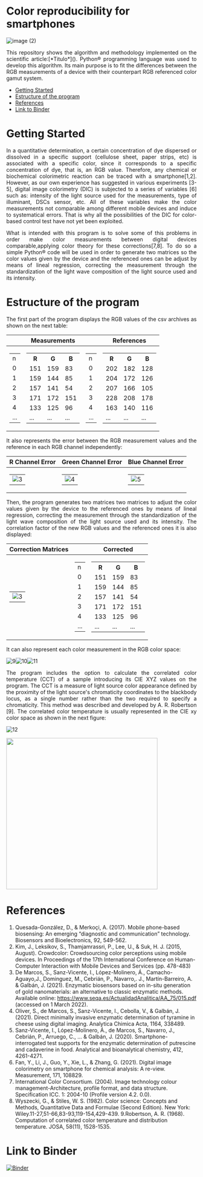 # Color reproducibility for smartphones

![image (2)](https://user-images.githubusercontent.com/102466458/160293696-27c1b33d-35d0-4a08-823e-1acd7b894274.jpg)

<p align="justify">This repository shows the algorithm and methodology implemented on the scientific article:[*Titulo*](). Python® programming language was used to develop this algorithm. Its main purpose is to fit the differences between the RGB measurements of a device with their counterpart RGB referenced color gamut system.</p> 

- [Getting Started](Getting-Started)
- [Estructure of the program](#Estructure-of-the-program)
- [References](#References)
- [Link to Binder](#Link-to-Binder)

# Getting Started

<p align="justify">In a quantitative determination, a certain concentration of dye dispersed or dissolved in a specific support (cellulose sheet, paper strips, etc) is associated with a specific color, since it corresponds to a specific concentration of dye, that is, an RGB value. Therefore, any chemical or biochemical colorimetric reaction can be traced with a smartphone[1,2]. However, as our own experience has suggested in various experiments [3-5], digital image colorimetry (DIC) is subjected to a series of variables [6] such as: intensity of the light source used for the measurements, type of illuminant, DSCs sensor, etc. All of these variables make the color measurements not comparable among different mobile devices and induce to systematical errors. That is why all the possibilities of the DIC for color-based control test have not yet been exploited.</p> 

<p align="justify">What is intended with this program is to solve some of this problems in order make color measurements between digital devices comparable,applying color theory for these corrections[7,8]. To do so a simple Python® code will be used in order to generate two matrices so the color values given by the device and the referenced ones can be adjust by means of lineal regression, correcting the measurement through the standardization of the light wave composition of the light source used and its intensity.</p> 

# Estructure of the program

<p align="justify">The first part of the program displays the RGB values of the csv archives as shown on the next table:</p> 

||Measurements||References|
|:-:|:-: |:-:|:-:|
|<table><tr><td>n</td></tr><tr><td>0</td></tr><tr><td>1</td></tr><tr><td>2</td></tr><tr><td>3</td></tr><tr><td>4</td></tr><tr><td>...</td></tr></table>|<table> <tr><th>R</th><th>G</th><th>B</th></tr><tr><td>151</td><td>159</td><td>83</td></tr><tr><td>159</td><td>144</td><td>85</td></tr><tr><td>157</td><td>141</td><td>54</td></tr><tr><td>171</td><td>172</td><td>151</td></tr><tr><td>133</td><td>125</td><td>96</td></tr><tr><td>...</td><td>...</td><td>...</td></tr></table>|<table><tr><td>n</td></tr><tr><td>0</td></tr><tr><td>1</td></tr><tr><td>2</td></tr><tr><td>3</td></tr><tr><td>4</td></tr><tr><td>...</td></tr></table>|<table><tr><th>R</th><th>G</th><th>B</th></tr><tr><td>202</td><td>182</td><td>128</td></tr><tr><td>204</td><td>172</td><td>126</td></tr><tr><td>207</td><td>166</td><td>105</td></tr><tr><td>228</td><td>208</td><td>178</td></tr><tr><td>163</td><td>140</td><td>116</td></tr><tr><td>...</td><td>...</td><td>...</td></tr></table>|

<p align="justify">It also represents the error between the RGB measurement values and the reference in each RGB channel independently:</p> 

|R Channel Error|Green Channel Error|Blue Channel Error|
|:-:|:-: |:-:|
|<table><tr><td>![3](https://user-images.githubusercontent.com/102466458/160297824-75edef19-7dc1-403d-aa82-e13a1f1de4d1.jpg)</td></table>|<table><tr><td>![4](https://user-images.githubusercontent.com/102466458/160297839-563a5771-da71-4445-a170-f79d2979bccf.jpg)</td></table>|<table><tr><td>![5](https://user-images.githubusercontent.com/102466458/160297853-cb1f5e14-0645-4630-afeb-d5e9bfe1a3e8.jpg)</td></table>|

<p align="justify">Then, the program generates two matrices two matrices to adjust the color values given by the device to the referenced ones by means of lineal regression, correcting the measurement through the standardization of the light wave composition of the light source used and its intensity. The correlation factor of the new RGB values and the referenced ones it is also displayed:</p> 

|Correction Matrices||Corrected|
|:-:|:-:|:-:|
|<table><tr><td>![3](https://user-images.githubusercontent.com/102466458/160299029-70d6de61-ce08-440c-a603-23189d454407.jpg)</td></table>|<table><tr><td>n</td></tr><tr><td>0</td></tr><tr><td>1</td></tr><tr><td>2</td></tr><tr><td>3</td></tr><tr><td>4</td></tr><tr><td>...</td></tr></table>|<table><tr><th>R</th><th>G</th><th>B</th></tr><tr><td>151</td><td>159</td><td>83</td></tr><tr><td>159</td><td>144</td><td>85</td></tr><tr><td>157</td><td>141</td><td>54</td></tr><tr><td>171</td><td>172</td><td>151</td></tr><tr><td>133</td><td>125</td><td>96</td></tr><tr><td>...</td><td>...</td><td>...</td></tr></table>|

<p align="justify">It can also represent each color measurement in the RGB color space:</p> 

![9](https://user-images.githubusercontent.com/102466458/160299738-2193fc7b-82c9-4819-934e-6dcbe978061b.jpg)![10](https://user-images.githubusercontent.com/102466458/160299741-c3fc78e0-7491-4964-bda1-58947ab40856.jpg)![11](https://user-images.githubusercontent.com/102466458/160299743-d1d4610a-9ccf-4e1b-9f29-3e5a2f7dd80f.jpg)

<p align="justify">The program includes the option to calculate the correlated color temperature (CCT) of a sample introducing its CIE XYZ values on the program.  The CCT is a measure of light source color appearance defined by the proximity of the light source's chromaticity coordinates to the blackbody locus, as a single number rather than the two required to specify a chromaticity. This method was described and developed by A. R. Robertson [9]. The correlated color temperature is usually represented in the CIE xy color space as shown in the next figure:</p> 

![12](https://user-images.githubusercontent.com/102466458/160299846-cd657cf7-d5da-496e-b0ac-0bc6277f5db6.jpg)

<p align="left">
  <img 
    width="400"
    height="400"
    src="https://user-images.githubusercontent.com/102466458/160288160-07edd717-50d3-40f8-9250-0d6dd6dbf4d5.gif"
  >
</p>

# References
1. Quesada-González, D., & Merkoçi, A. (2017). Mobile phone-based biosensing: An emerging “diagnostic and communication” technology. Biosensors and Bioelectronics, 92, 549-562.
2. Kim, J., Leksikov, S., Thamjamrassri, P., Lee, U., & Suk, H. J. (2015, August). Crowdcolor: Crowdsourcing color perceptions using mobile devices. In Proceedings of the 17th International Conference on Human-Computer Interaction with Mobile Devices and Services (pp. 478-483)
3. De Marcos, S., Sanz-Vicente, I., López-Molinero, Á., Camacho-Aguayo,J., Dominguez, M., Cebrián, P., Navarro,. J., Martín-Barreiro, A. & Galbán, J. (2021). Enzymatic biosensors based on in-situ generation of gold nanomaterials: an alternative to classic enzymatic methods. Available online: https://www.seqa.es/ActualidadAnalitica/AA_75/015.pdf (accessed on 1 March 2022).
4. Oliver, S., de Marcos, S., Sanz-Vicente, I., Cebolla, V., & Galbán, J. (2021). Direct minimally invasive enzymatic determination of tyramine in cheese using digital imaging. Analytica Chimica Acta, 1164, 338489.
5. Sanz-Vicente, I., López-Molinero, Á., de Marcos, S., Navarro, J., Cebrián, P., Arruego, C., ... & Galbán, J. (2020). Smartphone-interrogated test supports for the enzymatic determination of putrescine and cadaverine in food. Analytical and bioanalytical chemistry, 412, 4261-4271.
6. Fan, Y., Li, J., Guo, Y., Xie, L., & Zhang, G. (2021). Digital image colorimetry on smartphone for chemical analysis: A re-view. Measurement, 171, 108829.
7. International Color Consortium. (2004). Image technology colour management-Architecture, profile format, and data structure. Specification ICC. 1: 2004-10 (Profile version 4.2. 0.0).
8.	Wyszecki, G., & Stiles, W. S. (1982). Color science: Concepts and Methods, Quantitative Data and Formulae (Second Edition). New York: Wiley.11-27,51-66,83-93,119-154,429-439.
9.Robertson, A. R. (1968). Computation of correlated color temperature and distribution temperature. JOSA, 58(11), 1528-1535.

# Link to Binder
[![Binder](https://mybinder.org/badge_logo.svg)](https://mybinder.org/v2/gh/lpsienes/color_reproducibility_for_smartphones/main)
